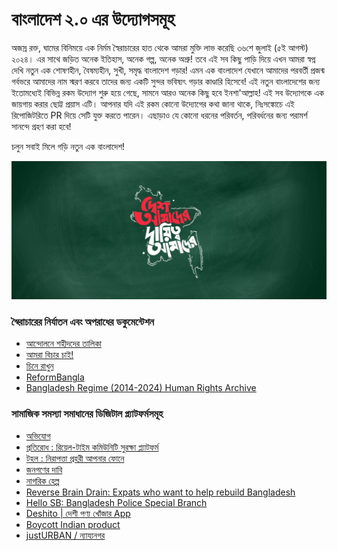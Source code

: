 # বাংলাদেশ ২.০ এর উদ্যোগসমূহ

অজস্র রক্ত, ঘামের বিনিময়ে এক নির্মম স্বৈরাচারের হাত থেকে আমরা মুক্তি লাভ করেছি ৩৬শে জুলাই (৫ই আগস্ট) ২০২৪। এর সাথে জড়িত অনেক ইতিহাস, অনেক গল্প, অনেক অশ্রু! 
তবে এই সব কিছু পাড়ি দিয়ে এখন আমরা স্বপ্ন দেখি নতুন এক শোষণহীন, বৈষম্যহীন, সুখী, সমৃদ্ধ বাংলাদেশ গড়ার! 
এমন এক বাংলাদেশ যেখানে আমাদের পরবর্তী প্রজন্ম গর্বভরে আমাদের নাম স্মরণ করবে তাদের জন্য একটি সুন্দর ভবিষ্যৎ গড়ার কাণ্ডারি হিসেবে! 
এই নতুন বাংলাদেশের জন্য ইতোমধ্যেই বিভিন্ন রকম উদ্যোগ শুরু হয়ে গেছে, সামনে আরও অনেক কিছু হবে ইনশা'আল্লাহ! 
এই সব উদ্যোগকে এক জায়গায় করার ছোট্ট প্রয়াস এটি। 
আপনার যদি এই রকম কোনো উদ্যোগের কথা জানা থাকে, নিঃসঙ্কোচে এই রিপোজিটরিতে PR দিয়ে সেটি যুক্ত করতে পারেন। এছাড়াও যে কোনো ধরনের পরিবর্তন, পরিবর্ধনের জন্য পরামর্শ সানন্দে গ্রহণ করা হবে!

চলুন সবাই মিলে গড়ি নতুন এক বাংলাদেশ!

![Our country, Our responsibility](./images/banner.jpeg)


### স্বৈরাচারের নির্যাতন এবং অপরাধের ডকুমেন্টেশন

- [আন্দোলনে শহীদদের তালিকা](https://shohid.info)
- [আমরা বিচার চাই!](https://www.amrabicharchai.com)
- [চিনে রাখুন](https://chinerakhun.com)
- [ReformBangla](https://reformbangla.com)
- [Bangladesh Regime (2014-2024) Human Rights Archive](https://docs.google.com/document/d/12Hx5GUvI9xpKhn6-m3Slxokqrw1MS4Fb-3Zf9Hd7p8A)

### সামাজিক সমস্যা সমাধানের ডিজিটাল প্ল্যাটফর্মসমূহ

- [অভিযোগ](https://www.ovijog.net)
- [প্রতিরোধ : রিয়েল-টাইম কমিউনিটি সুরক্ষা প্ল্যাটফর্ম](https://protirodh.net)
- [টহল : নিরাপত্তা প্রহরী আপনার ফোনে](https://www.toholapp.com)
- [জনগণের দাবি](https://jonogon.org)
- [নাগরিক হেল্প](https://nagorikhelp.com/)
- [Reverse Brain Drain: Expats who want to help rebuild Bangladesh](https://reversebraindrainbd.com)
- [Hello SB: Bangladesh Police Special Branch](https://play.google.com/store/apps/details?id=com.miaki.hellosb2)
- [Deshito | দেশী পণ্য খোঁজার App](https://play.google.com/store/apps/details?id=org.deshito.user)
- [Boycott Indian product](https://indiaout.today)
- [justURBAN / ন্যায্যনগর](https://www.justurban.net)
